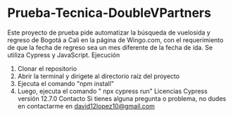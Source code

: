 # Prueba-Tecnica-DoubleVPartners
Este proyecto de prueba pide automatizar la búsqueda de vuelosida y regreso de Bogotá a Cali en la página de Wingo.com, con el requerimiento de que la fecha de regreso sea un mes diferente de la fecha de ida. Se utiliza Cypress y JavaScript.
Ejecución
1. Clonar el repositorio
2. Abrir la terminal y dirigete al directorio raíz del proyecto
3. Ejecuta el comando "npm install"
4. Luego, ejecuta el comando " npx cypress run"
Licencias
Cypress versión 12.7.0
Contacto 
Si tienes alguna pregunta o problema, no dudes en contactarme en david12lopez10@gmail.com

